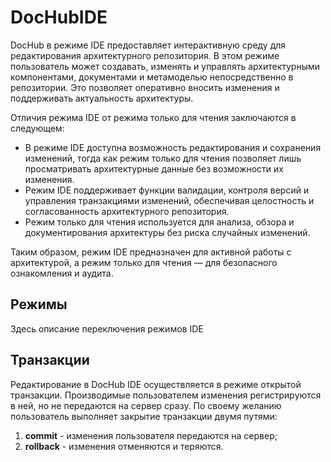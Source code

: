 # DocHubIDE

DocHub в режиме IDE предоставляет интерактивную среду для редактирования архитектурного репозитория. В этом режиме пользователь
может создавать, изменять и управлять архитектурными компонентами, документами и метамоделью непосредственно в репозитории.
Это позволяет оперативно вносить изменения и поддерживать актуальность архитектуры.

Отличия режима IDE от режима только для чтения заключаются в следующем:
- В режиме IDE доступна возможность редактирования и сохранения изменений, тогда как режим только для чтения
  позволяет лишь просматривать архитектурные данные без возможности их изменения.
- Режим IDE поддерживает функции валидации, контроля версий и управления транзакциями изменений, обеспечивая целостность
  и согласованность архитектурного репозитория.
- Режим только для чтения используется для анализа, обзора и документирования архитектуры без риска случайных изменений.

Таким образом, режим IDE предназначен для активной работы с архитектурой, а режим только для чтения — для безопасного
ознакомления и аудита.

## Режимы

Здесь описание переключения режимов IDE

## Транзакции

Редактирование в DocHub IDE осуществляется в режиме открытой транзакции. Производимые пользователем изменения
регистрируются в ней, но не передаются на сервер сразу. По своему желанию пользователь выполняет закрытие
транзакции двумя путями:
1. **commit** - изменения пользователя передаются на сервер;
2. **rollback** - изменения отменяются и теряются. 